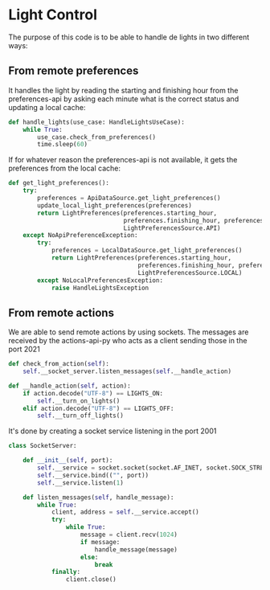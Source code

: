 # Light Control
The purpose of this code is to be able to handle de lights in two different ways:

## From remote preferences
It handles the light by reading the starting and finishing hour from the preferences-api by asking each minute what is the correct status and updating a local cache:

```python
def handle_lights(use_case: HandleLightsUseCase):
    while True:
        use_case.check_from_preferences()
        time.sleep(60)
```

If for whatever reason the preferences-api is not available, it gets the preferences from the local cache:

```python
def get_light_preferences():
    try:
        preferences = ApiDataSource.get_light_preferences()
        update_local_light_preferences(preferences)
        return LightPreferences(preferences.starting_hour, 
                                preferences.finishing_hour, preferences.light_mode,
                                LightPreferencesSource.API)
    except NoApiPreferenceException:
        try:
            preferences = LocalDataSource.get_light_preferences()
            return LightPreferences(preferences.starting_hour, 
                                    preferences.finishing_hour, preferences.light_mode,
                                    LightPreferencesSource.LOCAL)
        except NoLocalPreferencesException:
            raise HandleLightsException
 ```
        
## From remote actions
We are able to send remote actions by using sockets. The messages are received by the actions-api-py who acts as a client sending those in the port 2021

```python
def check_from_action(self):
    self.__socket_server.listen_messages(self.__handle_action)

def __handle_action(self, action):
    if action.decode("UTF-8") == LIGHTS_ON:
        self.__turn_on_lights()
    elif action.decode("UTF-8") == LIGHTS_OFF:
        self.__turn_off_lights()
```

It's done by creating a socket service listening in the port 2001

```python
class SocketServer:

    def __init__(self, port):
        self.__service = socket.socket(socket.AF_INET, socket.SOCK_STREAM)
        self.__service.bind(("", port))
        self.__service.listen(1)

    def listen_messages(self, handle_message):
        while True:
            client, address = self.__service.accept()
            try:
                while True:
                    message = client.recv(1024)
                    if message:
                        handle_message(message)
                    else:
                        break
            finally:
                client.close()
```
